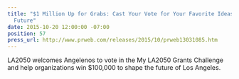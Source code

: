 ```yaml
---
title: "$1 Million Up for Grabs: Cast Your Vote for Your Favorite Ideas Shaping LA’s
  Future"
date: 2015-10-20 12:00:00 -07:00
position: 57
press_url: http://www.prweb.com/releases/2015/10/prweb13031085.htm
---
```


LA2050 welcomes Angelenos to vote in the My LA2050 Grants Challenge and help organizations win $100,000 to shape the future of Los Angeles.
